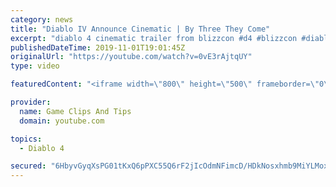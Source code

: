 ```yaml
---
category: news
title: "Diablo IV Announce Cinematic | By Three They Come"
excerpt: "diablo 4 cinematic trailer from blizzcon #d4 #blizzcon #diablo."
publishedDateTime: 2019-11-01T19:01:45Z
originalUrl: "https://youtube.com/watch?v=0vE3rAjtqUY"
type: video

featuredContent: "<iframe width=\"800\" height=\"500\" frameborder=\"0\" src=\"https://www.youtube.com/embed/0vE3rAjtqUY\" allow=\"accelerometer; autoplay; encrypted-media; gyroscope; picture-in-picture\" allowfullscreen></iframe>"

provider:
  name: Game Clips And Tips
  domain: youtube.com

topics:
  - Diablo 4

secured: "6HbyvGyqXsPG01tKxQ6pPXC55Q6rF2jIcOdmNFimcD/HDkNosxhmb9MiYLMoxwBbgrfmy+vMeKnCE71zUFlR5RF56eLmTzJ6fASd6a+WBh/F393f2ffCF+8DQA8bGajKFzI9glZlm5ThW9/+7gk4FhCBdbc/Sj6q+BzhquBqGYNIxnBy7CVHQxrg9BicAUF9MKBb0pRr+RHGQHgYclveaCby8OF8MSO+uRq5BYIS6oXr3Ph1Q0toIaWYP2OhP8+lc39cHr1GEgj4HO6UNhu3e3+knnpjVY5qsAvTyjgq2YXGbKnLCaVjr0ltZGD2rb1stUHEuola5Y8Zzis+w8objRrggvwxd72u3jiRvuOdFKG6G23agg81H5MEsvSDjudfS1Z9Ihbv/6og0vJl8KSA7w==;OuPB3W11yeDRqE1SDY1nKw=="
---
```


